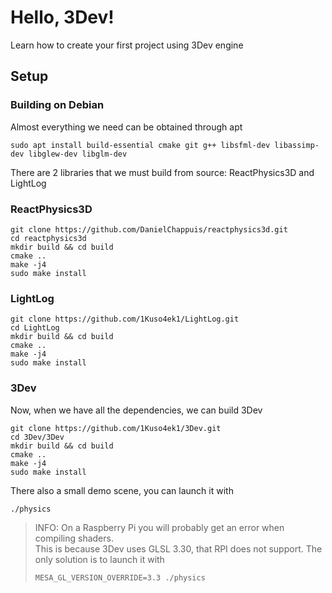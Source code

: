 # Hello, 3Dev!
Learn how to create your first project using 3Dev engine
## Setup
### Building on Debian
Almost everything we need can be obtained through apt
```
sudo apt install build-essential cmake git g++ libsfml-dev libassimp-dev libglew-dev libglm-dev
```
There are 2 libraries that we must build from source: ReactPhysics3D and LightLog
### ReactPhysics3D
```
git clone https://github.com/DanielChappuis/reactphysics3d.git
cd reactphysics3d
mkdir build && cd build
cmake ..
make -j4
sudo make install
```
### LightLog
```
git clone https://github.com/1Kuso4ek1/LightLog.git
cd LightLog
mkdir build && cd build
cmake ..
make -j4
sudo make install
```
### 3Dev
Now, when we have all the dependencies, we can build 3Dev
```
git clone https://github.com/1Kuso4ek1/3Dev.git
cd 3Dev/3Dev
mkdir build && cd build
cmake ..
make -j4
sudo make install
```
There also a small demo scene, you can launch it with
```
./physics
```
> INFO: On a Raspberry Pi you will probably get an error when compiling shaders.  
> This is because 3Dev uses GLSL 3.30, that RPI does not support.
> The only solution is to launch it with
> ```
> MESA_GL_VERSION_OVERRIDE=3.3 ./physics
> ```
